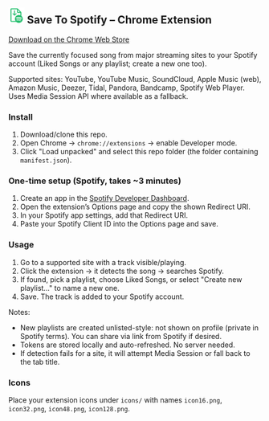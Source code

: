 ## ![](/icons/icon32.png) Save To Spotify – Chrome Extension

[Download on the Chrome Web Store](https://chromewebstore.google.com/detail/save-to-spotify/hbonmfkjcjojdiclaifeahldemdhpjln)

Save the currently focused song from major streaming sites to your Spotify account (Liked Songs or any playlist; create a new one too).

Supported sites: YouTube, YouTube Music, SoundCloud, Apple Music (web), Amazon Music, Deezer, Tidal, Pandora, Bandcamp, Spotify Web Player. Uses Media Session API where available as a fallback.

### Install
1) Download/clone this repo.
2) Open Chrome → `chrome://extensions` → enable Developer mode.
3) Click "Load unpacked" and select this repo folder (the folder containing `manifest.json`).

### One-time setup (Spotify, takes ~3 minutes)
1) Create an app in the [Spotify Developer Dashboard](https://developer.spotify.com/dashboard/applications).
2) Open the extension’s Options page and copy the shown Redirect URI.
3) In your Spotify app settings, add that Redirect URI.
4) Paste your Spotify Client ID into the Options page and save.

### Usage
1) Go to a supported site with a track visible/playing.
2) Click the extension → it detects the song → searches Spotify.
3) If found, pick a playlist, choose Liked Songs, or select "Create new playlist…" to name a new one.
4) Save. The track is added to your Spotify account.

Notes:
- New playlists are created unlisted-style: not shown on profile (private in Spotify terms). You can share via link from Spotify if desired.
- Tokens are stored locally and auto-refreshed. No server needed.
- If detection fails for a site, it will attempt Media Session or fall back to the tab title.

### Icons

Place your extension icons under `icons/` with names `icon16.png`, `icon32.png`, `icon48.png`, `icon128.png`.
